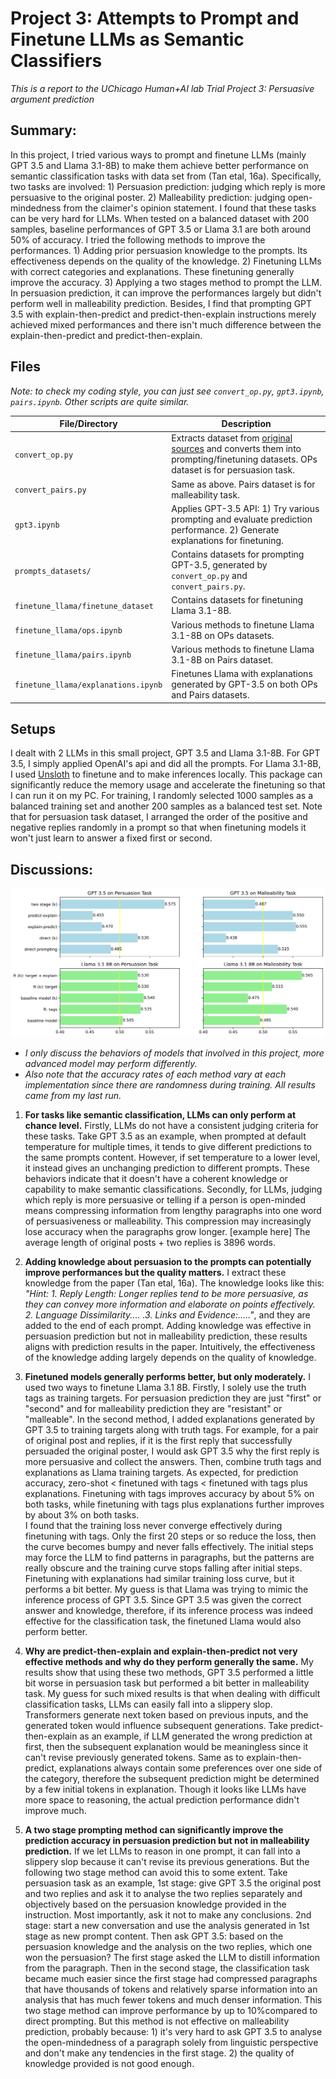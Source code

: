Project 3: Attempts to Prompt and Finetune LLMs as Semantic Classifiers
=====
*This is a report to the UChicago Human+AI lab Trial Project 3: Persuasive argument prediction*

## Summary:
In this project, I tried various ways to prompt and finetune LLMs (mainly GPT 3.5 and Llama 3.1-8B) to make them 
achieve better performance on semantic classification tasks with data set from (Tan etal, 16a). Specifically, two 
tasks are involved: 1) Persuasion prediction: judging which reply is more persuasive to the original poster. 2) 
Malleability prediction: judging open-mindedness from the claimer's opinion statement. I found that these tasks can 
be very hard for LLMs. When tested on a balanced dataset with 200 samples, baseline performances of GPT 3.5 or Llama 
3.1 are both around 50% of accuracy. I tried the following methods to improve the performances. 1) Adding prior 
persuasion knowledge to the prompts. Its effectiveness depends on the quality of the knowledge. 2) Finetuning LLMs 
with correct categories and 
explanations. These finetuning generally improve the accuracy. 3) Applying a two 
stages method to prompt the LLM. In persuasion prediction, it can improve the performances largely but didn't 
   perform well in malleability prediction. Besides, I 
   find 
   that 
   prompting GPT 3.5 with explain-then-predict and predict-then-explain instructions merely achieved mixed performances and there isn't much difference between the explain-then-predict and predict-then-explain. 

## Files
*Note: to check my coding style, you can just see `convert_op.py`, `gpt3.ipynb`, `pairs.ipynb`. Other scripts are 
quite similar.*

| File/Directory                     | Description                                                                                                                                                                |
|------------------------------------|----------------------------------------------------------------------------------------------------------------------------------------------------------------------------|
| `convert_op.py`                    | Extracts dataset from [original sources](https://chenhaot.com/data/cmv/cmv.tar.bz2) and converts them into prompting/finetuning datasets. OPs dataset is for persuasion task. |
| `convert_pairs.py`                 | Same as above. Pairs dataset is for malleability task.                                                                                                                     |
| `gpt3.ipynb`                       | Applies GPT-3.5 API: 1) Try various prompting and evaluate prediction performance. 2) Generate explanations for finetuning.                                                |
| `prompts_datasets/`                | Contains datasets for prompting GPT-3.5, generated by `convert_op.py` and `convert_pairs.py`.                                                                              |
| `finetune_llama/finetune_dataset`  | Contains datasets for finetuning Llama 3.1-8B.                                                                                                                             |
| `finetune_llama/ops.ipynb`         | Various methods to finetune Llama 3.1-8B on OPs datasets.                                                                                                                  |
| `finetune_llama/pairs.ipynb`       | Various methods to finetune Llama 3.1-8B on Pairs dataset.                                                                                                                 |
| `finetune_llama/explanations.ipynb`| Finetunes Llama with explanations generated by GPT-3.5 on both OPs and Pairs datasets.                                                                                      |


## Setups
I dealt with 2 LLMs in this small project, GPT 3.5 and Llama 3.1-8B. For GPT 3.5, I simply applied OpenAI's api and 
did all the prompts. For Llama 3.1-8B, I used [Unsloth](https://github.com/unslothai/unsloth?tab=readme-ov-file) to 
finetune and to make inferences locally. This package can significantly reduce the memory usage and accelerate the 
finetuning so that I can run it on my PC. For training, I randomly selected 1000 samples as a balanced training set and another 200 samples as a balanced test set. Note that for persuasion task dataset, I arranged the order of the positive and negative replies randomly in a prompt so that when finetuning models it won't just learn to answer a fixed first or second.


## Discussions:
![image](graph.png)
- *I only discuss the behaviors of models that involved in this project, more advanced model may perform differently.* 
- *Also note that the accuracy rates of each method vary at each implementation since there are randomness during 
  training. All results came from my last run.*
1. **For tasks like semantic classification, LLMs can only perform at chance level.** Firstly, LLMs do not have a consistent judging criteria for these tasks. Take GPT 3.5 as an example, when prompted at default temperature for multiple times, it tends to give different predictions to the same prompts content. However, if set temperature to a lower level, it instead gives an unchanging prediction to different prompts. These behaviors indicate that it doesn't have a coherent knowledge or capability to make semantic classifications. Secondly, for LLMs, judging which reply is more persuasive or telling if a person is open-minded means compressing information from lengthy paragraphs into one word of persuasiveness or malleability. This compression may increasingly lose accuracy when the paragraphs grow longer. [example here] The average length of original posts + two replies is 3896 words.


2. **Adding knowledge about persuasion to the prompts can potentially improve performances but the quality matters.** I 
   extract these knowledge from the 
   paper (Tan etal, 16a). The knowledge looks like this: *"Hint: 1. Reply Length: Longer replies tend to be more 
   persuasive, as they can convey more information and elaborate on points effectively. 2. Language Dissimilarity....
   .3. Links and Evidence:....."*, and they are added to the end of each prompt. Adding 
   knowledge was effective in persuasion prediction but not in malleability prediction, these results aligns with 
   prediction results in the paper. Intuitively, the effectiveness of the knowledge adding largely depends on the 
   quality of knowledge. 


3. **Finetuned models generally performs better, but only moderately.** I used two ways to finetune Llama 3.1 8B. Firstly, I solely use the truth tags as training targets. For persuasion prediction they are just "first" or "second" and for malleability prediction they are "resistant" or "malleable". In the second method, I added explanations generated by GPT 3.5 to training targets along with truth tags. For example, for a pair of original post and replies, if it is the first reply that successfully persuaded the original poster, I would ask GPT 3.5 why the first reply is more persuasive and collect the answers. Then, combine truth tags and explanations as Llama training targets. As expected, for prediction accuracy, zero-shot < finetuned with tags < finetuned with tags plus explanations. Finetuning with tags improves accuracy by about 5% on both tasks, while finetuning with tags plus explanations further improves by about 3% on both tasks.  
I found that the training loss never converge effectively during finetuning with tags. Only the first 20 steps or so reduce the loss, then the curve becomes bumpy and never falls effectively. The initial steps may force the LLM to find patterns in paragraphs, but the patterns are really obscure and the training curve stops falling after initial steps. Finetuning with explanations had similar training loss curve, but it performs a bit better. My guess is that Llama was trying to mimic the inference process of GPT 3.5. Since GPT 3.5 was given the correct answer and knowledge, therefore, if its inference process was indeed effective for the classification task, the finetuned Llama would also perform better.


4. **Why are predict-then-explain and explain-then-predict not very effective methods and why do they perform 
   generally the same.** My results show that using these two methods, GPT 3.5 performed a little bit worse in 
   persuasion task but performed a bit better in malleability task. My guess for such mixed results is that when 
   dealing with difficult classification tasks, LLMs can easily fall into a slippery slop. Transformers generate 
   next token based on previous inputs, and the generated token would influence subsequent generations. Take 
   predict-then-explain as an example, if LLM generated the wrong prediction at first, then the subsequent explanation 
   would be meaningless since it can't revise previously generated tokens. Same as to explain-then-predict, 
   explanations always contain some preferences over one side of the category, therefore the subsequent prediction 
   might be 
   determined by a few initial tokens in explanation. Though it looks like LLMs have more space to reasoning, the 
   actual prediction performance didn't improve much.  

4. **A two stage prompting method can significantly improve the prediction accuracy in persuasion prediction but not in 
   malleability prediction.** If we let LLMs to reason in one prompt, it can fall into a slippery slop because it can't 
   revise its 
   previous generations. But the following two stage method can avoid this to some extent. Take persuasion task as 
   an example,  1st stage: give GPT 3.5 the original post and two replies and ask it to analyse the two replies 
   separately and objectively based on the persuasion knowledge provided in the instruction. Most importantly, ask 
   it not to make any conclusions.  2nd stage: start a new conversation and use the analysis generated in 1st stage 
   as new prompt content. Then ask GPT 3.5: based on the persuasion knowledge and the analysis on the two replies, 
   which one won the persuasion? The first stage asked the LLM to distill information from the paragraph. Then in 
   the second stage, the classification task became much easier since the first stage had compressed paragraphs that 
   have thousands of tokens and relatively sparse information into an analysis that has much fewer tokens and much 
   denser information. This two stage method can improve performance by up to 10%compared to direct 
   prompting. But this method is not effective on malleability prediction, probably because: 1) it's very hard to 
   ask GPT 3.5 to analyse the open-mindedness of a paragraph solely from linguistic perspective and don't make any 
   tendencies in the first stage. 2) the quality of knowledge provided is not good enough. 
